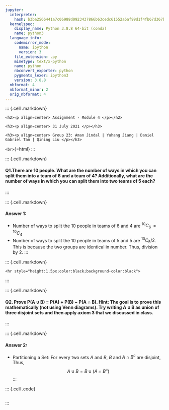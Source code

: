 ```yaml
---
jupyter:
  interpreter:
    hash: b3ba2566441a7c06988d0923437866b63cedc61552a5af99d1f4fb67d367b25f
  kernelspec:
    display_name: Python 3.8.8 64-bit (conda)
    name: python3
  language_info:
    codemirror_mode:
      name: ipython
      version: 3
    file_extension: .py
    mimetype: text/x-python
    name: python
    nbconvert_exporter: python
    pygments_lexer: ipython3
    version: 3.8.8
  nbformat: 4
  nbformat_minor: 2
  orig_nbformat: 4
---
```


::: {.cell .markdown}
```{=html}
<h2><p align=center> Assignment - Module 4 </p></h2>
```
```{=html}
<h3><p align=center> 31 July 2021 </p></h3>
```
```{=html}
<h3><p align=center> Group 23: Aman Jindal | Yuhang Jiang | Daniel Gabriel Tan | Qining Liu </p></h3>
```
`<br>`{=html}
:::

::: {.cell .markdown}
#### Q1.There are 10 people. What are the number of ways in which you can split them into a team of 6 and a team of 4? Additionally, what are the number of ways in which you can split them into two teams of 5 each?
:::

::: {.cell .markdown}
#### Answer 1:

-   Number of ways to split the 10 people in teams of 6 and 4 are
    $^{10}C_{6}\, =\,^{10}C_{4}$
-   Number of ways to split the 10 people in teams of 5 and 5 are
    $^{10}C_{5}/2$. This is because the two groups are identical in
    number. Thus, division by 2.
:::

::: {.cell .markdown}
```{=html}
<hr style="height:1.5px;color:black;background-color:black">
```
:::

::: {.cell .markdown}
#### Q2. Prove P(A ∪ B) = P(A) + P(B) − P(A ∩ B). Hint: The goal is to prove this mathematically (not using Venn diagrams). Try writing A ∪ B as union of three disjoint sets and then apply axiom 3 that we discussed in class.
:::

::: {.cell .markdown}
#### Answer 2:

-   Partitioning a Set: For every two sets $A$ and $B$, $B$ and
    $A \cap B^c$ are disjoint, Thus, $$A \cup B = B \cup (A \cap B^c)$$
:::

::: {.cell .code}
``` python
```
:::
